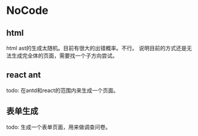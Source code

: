 # NoCode

## html

html ast的生成太随机。目前有很大的出错概率。不行。
说明目前的方式还是无法生成完全体的页面，需要找一个子方向尝试。

## react ant

todo: 在antd和react的范围内来生成一个页面。

## 表单生成

todo: 生成一个表单页面，用来做调查问卷。